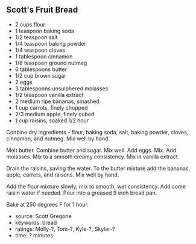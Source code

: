Scott's Fruit Bread
-------------------

- 2 cups flour
- 1 teaspoon baking soda
- 1/2 teaspoon salt
- 1/4 teaspoon baking powder
- 1/4 teaspoon cloves
- 1 tablespoon cinnamon
- 1/8 teaspoon ground nutmeg
- 6 tablespoons butter
- 1/2 cup brown sugar
- 2 eggs
- 3 tablespoons unsulphered molasses
- 1/2 teaspoon vanilla extract
- 2 medium ripe bananas, smashed
- 1 cup carrots, finely chopped
- 2/3 medium apple, finely cubed
- 1 cup raisins, soaked 1/2 hour

Conbine dry ingredients - flour, baking soda, salt, baking powder,
cloves, cinnamon, and nutmeg.  Mix well by hand.

Melt butter.  Combine butter and sugar.  Mix well.  Add eggs.  Mix.
Add molasses.  Mix to a smooth creamy consistency.  Mix in vanilla
extract.

Drain the raisins, saving the water.  To the butter mixture add the
bananas, apple, carrots, and raisons.  Mix well by hand.

Add the flour mixture slowly, mix to smooth, wet consistency.  Add
some raisin water if needed.  Pour into a greased 9 inch bread pan.

Bake at 250 degrees F for 1 hour.

- source: Scott Gregorie
- keywords: bread
- ratings: Molly-?, Tom-?, Kyle-?, Skylar-?
- time: ? minutes
